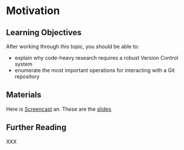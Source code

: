 # Motivation

## Learning Objectives

After working through this topic, you should be able to:

- explain why code-heavy research requires a robust Version Control system
- enumerate the most important operations for interacting with a Git repository

## Materials

Here is [Screencast](https://player.uni-bonn.educast.nrw/xxx) an. These are the
[slides](git-motivation.pdf).

## Further Reading

XXX
